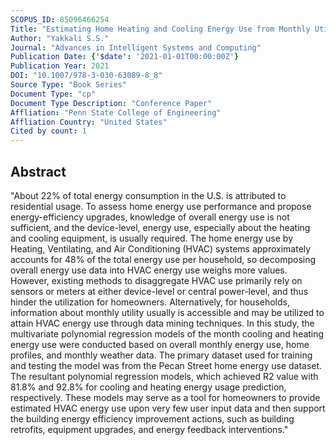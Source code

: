```yaml
---
SCOPUS_ID: 85096466254
Title: "Estimating Home Heating and Cooling Energy Use from Monthly Utility Data"
Author: "Yakkali S.S."
Journal: "Advances in Intelligent Systems and Computing"
Publication Date: {'$date': '2021-01-01T00:00:00Z'}
Publication Year: 2021
DOI: "10.1007/978-3-030-63089-8_8"
Source Type: "Book Series"
Document Type: "cp"
Document Type Description: "Conference Paper"
Affliation: "Penn State College of Engineering"
Affliation Country: "United States"
Cited by count: 1
---
```


## Abstract
"About 22% of total energy consumption in the U.S. is attributed to residential usage. To assess home energy use performance and propose energy-efficiency upgrades, knowledge of overall energy use is not sufficient, and the device-level, energy use, especially about the heating and cooling equipment, is usually required. The home energy use by Heating, Ventilating, and Air Conditioning (HVAC) systems approximately accounts for 48% of the total energy use per household, so decomposing overall energy use data into HVAC energy use weighs more values. However, existing methods to disaggregate HVAC use primarily rely on sensors or meters at either device-level or central power-level, and thus hinder the utilization for homeowners. Alternatively, for households, information about monthly utility usually is accessible and may be utilized to attain HVAC energy use through data mining techniques. In this study, the multivariate polynomial regression models of the month cooling and heating energy use were conducted based on overall monthly energy use, home profiles, and monthly weather data. The primary dataset used for training and testing the model was from the Pecan Street home energy use dataset. The resultant polynomial regression models, which achieved R2 value with 81.8% and 92.8% for cooling and heating energy usage prediction, respectively. These models may serve as a tool for homeowners to provide estimated HVAC energy use upon very few user input data and then support the building energy efficiency improvement actions, such as building retrofits, equipment upgrades, and energy feedback interventions."
